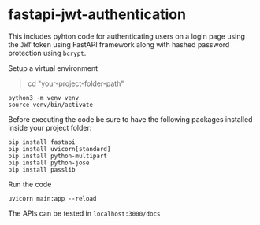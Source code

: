 # fastapi-jwt-authentication

This includes pyhton code for authenticating users on a login page using the ```JWT``` token using FastAPI framework along with hashed password protection using ```bcrypt```.

Setup a virtual environment 
> cd "your-project-folder-path"

```
python3 -m venv venv
source venv/bin/activate
```

Before executing the code be sure to have the following packages installed inside your project folder:

```
pip install fastapi
pip install uvicorn[standard]
pip install python-multipart
pip install python-jose
pip install passlib
```

Run the code
```
uvicorn main:app --reload
```

The APIs can be tested in ```localhost:3000/docs```
